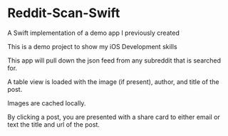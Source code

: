 Reddit-Scan-Swift
=================

A Swift implementation of a demo app I previously created


This is a demo project to show my iOS Development skills

This app will pull down the json feed from any subreddit that is searched for.

A table view is loaded with the image (if present), author, and title of the post.

Images are cached locally.

By clicking a post, you are presented with a share card to either email or text the title and url of the post.
